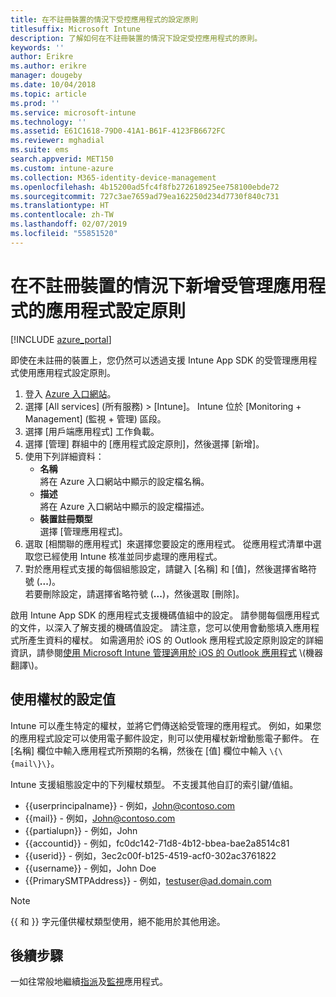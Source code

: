 ```yaml
---
title: 在不註冊裝置的情況下受控應用程式的設定原則
titlesuffix: Microsoft Intune
description: 了解如何在不註冊裝置的情況下設定受控應用程式的原則。
keywords: ''
author: Erikre
ms.author: erikre
manager: dougeby
ms.date: 10/04/2018
ms.topic: article
ms.prod: ''
ms.service: microsoft-intune
ms.technology: ''
ms.assetid: E61C1618-79D0-41A1-B61F-4123FB6672FC
ms.reviewer: mghadial
ms.suite: ems
search.appverid: MET150
ms.custom: intune-azure
ms.collection: M365-identity-device-management
ms.openlocfilehash: 4b15200ad5fc4f8fb272618925ee758100ebde72
ms.sourcegitcommit: 727c3ae7659ad79ea162250d234d7730f840c731
ms.translationtype: HT
ms.contentlocale: zh-TW
ms.lasthandoff: 02/07/2019
ms.locfileid: "55851520"
---
```

# <a name="add-app-configuration-policies-for-managed-apps-without-device-enrollment"></a>在不註冊裝置的情況下新增受管理應用程式的應用程式設定原則

[!INCLUDE [azure_portal](./includes/azure_portal.md)]

即使在未註冊的裝置上，您仍然可以透過支援 Intune App SDK 的受管理應用程式使用應用程式設定原則。 

1. 登入 [Azure 入口網站](https://portal.azure.com)。
2. 選擇 [All services] (所有服務) > [Intune]。 Intune 位於 [Monitoring + Management] (監視 + 管理) 區段。
3. 選擇 [用戶端應用程式] 工作負載。
4. 選擇 [管理] 群組中的 [應用程式設定原則]，然後選擇 [新增]。
5. 使用下列詳細資料：
    - **名稱**  
      將在 Azure 入口網站中顯示的設定檔名稱。
    - **描述**  
      將在 Azure 入口網站中顯示的設定檔描述。
    - **裝置註冊類型**  
      選擇 [管理應用程式]。
6. 選取 [相關聯的應用程式]  來選擇您要設定的應用程式。 從應用程式清單中選取您已經使用 Intune 核准並同步處理的應用程式。
7. 對於應用程式支援的每個組態設定，請鍵入 [名稱] 和 [值]，然後選擇省略符號 (**...**)。  
    若要刪除設定，請選擇省略符號 (**...**)，然後選取 [刪除]。  
    
啟用 Intune App SDK 的應用程式支援機碼值組中的設定。 請參閱每個應用程式的文件，以深入了解支援的機碼值設定。 請注意，您可以使用會動態填入應用程式所產生資料的權杖。 如需適用於 iOS 的 Outlook 應用程式設定原則設定的詳細資訊，請參閱[使用 Microsoft Intune 管理適用於 iOS 的 Outlook 應用程式](https://technet.microsoft.com/library/mt813789(v=exchg.150).aspx) \(機器翻譯\)。

## <a name="configuration-values-for-using-tokens"></a>使用權杖的設定值

Intune 可以產生特定的權杖，並將它們傳送給受管理的應用程式。 例如，如果您的應用程式設定可以使用電子郵件設定，則可以使用權杖新增動態電子郵件。 在 [名稱] 欄位中輸入應用程式所預期的名稱，然後在 [值] 欄位中輸入 `\{\{mail\}\}`。

Intune 支援組態設定中的下列權杖類型。 不支援其他自訂的索引鍵/值組。

- \{\{userprincipalname\}\} - 例如，John@contoso.com
- \{\{mail\}\} - 例如，John@contoso.com
- \{\{partialupn\}\} - 例如，John
- \{\{accountid\}\} - 例如，fc0dc142-71d8-4b12-bbea-bae2a8514c81
- \{\{userid\}\} - 例如，3ec2c00f-b125-4519-acf0-302ac3761822
- \{\{username\}\} - 例如，John Doe
- \{\{PrimarySMTPAddress\}\} - 例如，testuser@ad.domain.com


> [!Note]  
> \{\{ 和 \}\} 字元僅供權杖類型使用，絕不能用於其他用途。

## <a name="next-steps"></a>後續步驟

一如往常般地繼續[指派](apps-deploy.md)及[監視](apps-monitor.md)應用程式。

